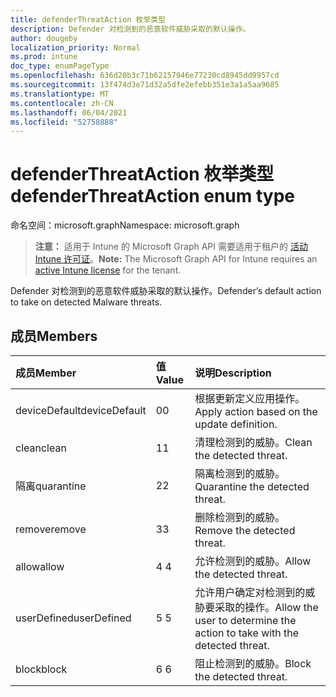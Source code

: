 ```yaml
---
title: defenderThreatAction 枚举类型
description: Defender 对检测到的恶意软件威胁采取的默认操作。
author: dougeby
localization_priority: Normal
ms.prod: intune
doc_type: enumPageType
ms.openlocfilehash: 636d20b3c71b62157946e77230cd8945dd9957cd
ms.sourcegitcommit: 13f474d3e71d32a5dfe2efebb351e3a1a5aa9685
ms.translationtype: MT
ms.contentlocale: zh-CN
ms.lasthandoff: 06/04/2021
ms.locfileid: "52758888"
---
```

# <a name="defenderthreataction-enum-type"></a><span data-ttu-id="8cc09-103">defenderThreatAction 枚举类型</span><span class="sxs-lookup"><span data-stu-id="8cc09-103">defenderThreatAction enum type</span></span>

<span data-ttu-id="8cc09-104">命名空间：microsoft.graph</span><span class="sxs-lookup"><span data-stu-id="8cc09-104">Namespace: microsoft.graph</span></span>

> <span data-ttu-id="8cc09-105">**注意：** 适用于 Intune 的 Microsoft Graph API 需要适用于租户的 [活动 Intune 许可证](https://go.microsoft.com/fwlink/?linkid=839381)。</span><span class="sxs-lookup"><span data-stu-id="8cc09-105">**Note:** The Microsoft Graph API for Intune requires an [active Intune license](https://go.microsoft.com/fwlink/?linkid=839381) for the tenant.</span></span>

<span data-ttu-id="8cc09-106">Defender 对检测到的恶意软件威胁采取的默认操作。</span><span class="sxs-lookup"><span data-stu-id="8cc09-106">Defender’s default action to take on detected Malware threats.</span></span>

## <a name="members"></a><span data-ttu-id="8cc09-107">成员</span><span class="sxs-lookup"><span data-stu-id="8cc09-107">Members</span></span>
|<span data-ttu-id="8cc09-108">成员</span><span class="sxs-lookup"><span data-stu-id="8cc09-108">Member</span></span>|<span data-ttu-id="8cc09-109">值</span><span class="sxs-lookup"><span data-stu-id="8cc09-109">Value</span></span>|<span data-ttu-id="8cc09-110">说明</span><span class="sxs-lookup"><span data-stu-id="8cc09-110">Description</span></span>|
|:---|:---|:---|
|<span data-ttu-id="8cc09-111">deviceDefault</span><span class="sxs-lookup"><span data-stu-id="8cc09-111">deviceDefault</span></span>|<span data-ttu-id="8cc09-112">0</span><span class="sxs-lookup"><span data-stu-id="8cc09-112">0</span></span>|<span data-ttu-id="8cc09-113">根据更新定义应用操作。</span><span class="sxs-lookup"><span data-stu-id="8cc09-113">Apply action based on the update definition.</span></span>|
|<span data-ttu-id="8cc09-114">clean</span><span class="sxs-lookup"><span data-stu-id="8cc09-114">clean</span></span>|<span data-ttu-id="8cc09-115">1</span><span class="sxs-lookup"><span data-stu-id="8cc09-115">1</span></span>|<span data-ttu-id="8cc09-116">清理检测到的威胁。</span><span class="sxs-lookup"><span data-stu-id="8cc09-116">Clean the detected threat.</span></span>|
|<span data-ttu-id="8cc09-117">隔离</span><span class="sxs-lookup"><span data-stu-id="8cc09-117">quarantine</span></span>|<span data-ttu-id="8cc09-118">2</span><span class="sxs-lookup"><span data-stu-id="8cc09-118">2</span></span>|<span data-ttu-id="8cc09-119">隔离检测到的威胁。</span><span class="sxs-lookup"><span data-stu-id="8cc09-119">Quarantine the detected threat.</span></span>|
|<span data-ttu-id="8cc09-120">remove</span><span class="sxs-lookup"><span data-stu-id="8cc09-120">remove</span></span>|<span data-ttu-id="8cc09-121">3</span><span class="sxs-lookup"><span data-stu-id="8cc09-121">3</span></span>|<span data-ttu-id="8cc09-122">删除检测到的威胁。</span><span class="sxs-lookup"><span data-stu-id="8cc09-122">Remove the detected threat.</span></span>|
|<span data-ttu-id="8cc09-123">allow</span><span class="sxs-lookup"><span data-stu-id="8cc09-123">allow</span></span>|<span data-ttu-id="8cc09-124">4 </span><span class="sxs-lookup"><span data-stu-id="8cc09-124">4</span></span>|<span data-ttu-id="8cc09-125">允许检测到的威胁。</span><span class="sxs-lookup"><span data-stu-id="8cc09-125">Allow the detected threat.</span></span>|
|<span data-ttu-id="8cc09-126">userDefined</span><span class="sxs-lookup"><span data-stu-id="8cc09-126">userDefined</span></span>|<span data-ttu-id="8cc09-127">5 </span><span class="sxs-lookup"><span data-stu-id="8cc09-127">5</span></span>|<span data-ttu-id="8cc09-128">允许用户确定对检测到的威胁要采取的操作。</span><span class="sxs-lookup"><span data-stu-id="8cc09-128">Allow the user to determine the action to take with the detected threat.</span></span>|
|<span data-ttu-id="8cc09-129">block</span><span class="sxs-lookup"><span data-stu-id="8cc09-129">block</span></span>|<span data-ttu-id="8cc09-130">6 </span><span class="sxs-lookup"><span data-stu-id="8cc09-130">6</span></span>|<span data-ttu-id="8cc09-131">阻止检测到的威胁。</span><span class="sxs-lookup"><span data-stu-id="8cc09-131">Block the detected threat.</span></span>|





